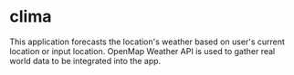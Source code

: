 # clima

This application forecasts the location's weather based on user's current location or input location. 
OpenMap Weather API is used to gather real world data to be integrated into the app. 
